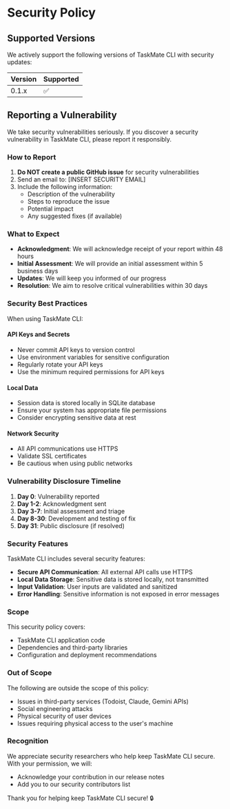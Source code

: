 # Security Policy

## Supported Versions

We actively support the following versions of TaskMate CLI with security updates:

| Version | Supported          |
| ------- | ------------------ |
| 0.1.x   | :white_check_mark: |

## Reporting a Vulnerability

We take security vulnerabilities seriously. If you discover a security vulnerability in TaskMate CLI, please report it responsibly.

### How to Report

1. **Do NOT create a public GitHub issue** for security vulnerabilities
2. Send an email to: [INSERT SECURITY EMAIL]
3. Include the following information:
   - Description of the vulnerability
   - Steps to reproduce the issue
   - Potential impact
   - Any suggested fixes (if available)

### What to Expect

- **Acknowledgment**: We will acknowledge receipt of your report within 48 hours
- **Initial Assessment**: We will provide an initial assessment within 5 business days
- **Updates**: We will keep you informed of our progress
- **Resolution**: We aim to resolve critical vulnerabilities within 30 days

### Security Best Practices

When using TaskMate CLI:

#### API Keys and Secrets
- Never commit API keys to version control
- Use environment variables for sensitive configuration
- Regularly rotate your API keys
- Use the minimum required permissions for API keys

#### Local Data
- Session data is stored locally in SQLite database
- Ensure your system has appropriate file permissions
- Consider encrypting sensitive data at rest

#### Network Security
- All API communications use HTTPS
- Validate SSL certificates
- Be cautious when using public networks

### Vulnerability Disclosure Timeline

1. **Day 0**: Vulnerability reported
2. **Day 1-2**: Acknowledgment sent
3. **Day 3-7**: Initial assessment and triage
4. **Day 8-30**: Development and testing of fix
5. **Day 31**: Public disclosure (if resolved)

### Security Features

TaskMate CLI includes several security features:

- **Secure API Communication**: All external API calls use HTTPS
- **Local Data Storage**: Sensitive data is stored locally, not transmitted
- **Input Validation**: User inputs are validated and sanitized
- **Error Handling**: Sensitive information is not exposed in error messages

### Scope

This security policy covers:
- TaskMate CLI application code
- Dependencies and third-party libraries
- Configuration and deployment recommendations

### Out of Scope

The following are outside the scope of this policy:
- Issues in third-party services (Todoist, Claude, Gemini APIs)
- Social engineering attacks
- Physical security of user devices
- Issues requiring physical access to the user's machine

### Recognition

We appreciate security researchers who help keep TaskMate CLI secure. With your permission, we will:
- Acknowledge your contribution in our release notes
- Add you to our security contributors list

Thank you for helping keep TaskMate CLI secure! 🔒